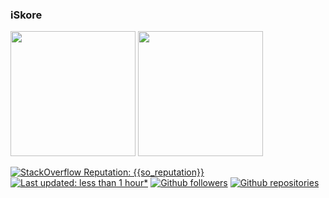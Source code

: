 ### iSkore

<span>
	<img height="200px" src="https://github-readme-stats.vercel.app/api?username=iskore&show_icons=true&include_all_commits=true&count_private=true&theme=dracula" />
	<img height="200px" src="https://github-readme-stats.vercel.app/api/top-langs/?username=iskore&layout=compact&langs_count=10&theme=dracula" />
</span>

[![StackOverflow Reputation: {{so_reputation}}](https://img.shields.io/badge/StackOverflow-{{so_reputation}}-F27F33?logo=stackoverflow)]({{so_link}})
[![Last updated: less than 1 hour*](https://img.shields.io/badge/last%20updated-less%20than%201%20hour*-green)](https://github.com/iskore/iskore/actions)
[![Github followers](https://img.shields.io/github/followers/iskore?label=Followers)](https://github.com/iskore)
[![Github repositories](https://img.shields.io/badge/Repositories-{{gh_repos_count}}-2F363D?logo=github)](https://github.com/iskore)

<!--
[StackOverflow](https://stackoverflow.com/users/4863783/iskore)
Citation: https://github.com/rmariuzzo/rmariuzzo
-->

<!--
**iSkore/iSkore** is a ✨ _special_ ✨ repository because its `README.md` (this file) appears on your GitHub profile.

Here are some ideas to get you started:

- 🔭 I’m currently working on ...
- 🌱 I’m currently learning ...
- 👯 I’m looking to collaborate on ...
- 🤔 I’m looking for help with ...
- 💬 Ask me about ...
- 📫 How to reach me: ...
- 😄 Pronouns: ...
- ⚡ Fun fact: ...
-->
